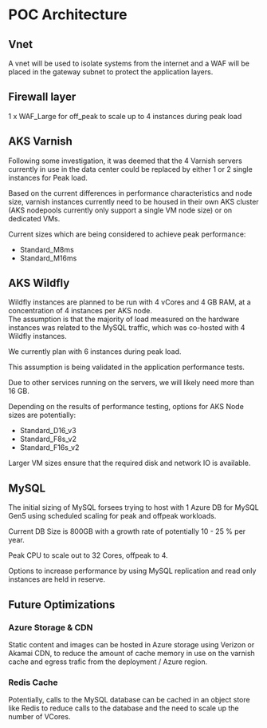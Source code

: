 # POC Architecture

## Vnet

A vnet will be used to isolate systems from the internet and a WAF will be placed in the gateway subnet to protect the application layers.

## Firewall layer

1 x WAF_Large for off_peak
to scale up to 4 instances during peak load

## AKS Varnish

Following some investigation, it was deemed that the 4 Varnish servers currently in use in the data center could be replaced by either 1 or 2 single instances for Peak load.  

Based on the current differences in performance characteristics and node size, varnish instances currently need to be housed in their own AKS cluster (AKS nodepools currently only support a single VM node size) or on dedicated VMs.

Current sizes which are being considered to achieve peak performance:

- Standard_M8ms  
- Standard_M16ms

## AKS Wildfly

Wildfly instances are planned to be run with 4 vCores and 4 GB RAM, at a concentration of 4 instances per AKS node.  
The assumption is that the majority of load measured on the hardware instances was related to the MySQL traffic, which was co-hosted with 4 Wildfly instances.  

We currently plan with 6 instances during peak load.

This assumption is being validated in the application performance tests.

Due to other services running on the servers, we will likely need more than 16 GB.

Depending on the results of performance testing, options for AKS Node sizes are potentially:

- Standard_D16_v3	
- Standard_F8s_v2
- Standard_F16s_v2

Larger VM sizes ensure that the required disk and network IO is available. 

## MySQL

The initial sizing of MySQL forsees trying to host with 1 Azure DB for MySQL Gen5 using scheduled scaling for peak and offpeak workloads.

Current DB Size is 800GB with a growth rate of potentially 10 - 25 % per year.

Peak CPU to scale out to 32 Cores, offpeak to 4.

Options to increase performance by using MySQL replication and read only instances are held in reserve.

## Future Optimizations

### Azure Storage & CDN

Static content and images can be hosted in Azure storage using Verizon or Akamai CDN, to reduce the amount of cache memory in use on the varnish cache and egress trafic from the deployment / Azure region.  

### Redis Cache

Potentially, calls to the MySQL database can be cached in an object store like Redis to reduce calls to the database and the need to scale up the number of VCores.
